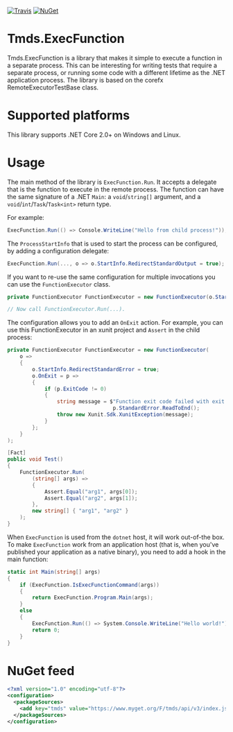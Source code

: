 [![Travis](https://api.travis-ci.org/tmds/Tmds.ExecFunction.svg?branch=master)](https://travis-ci.org/tmds/Tmds.ExecFunction)
[![NuGet](https://img.shields.io/nuget/v/Tmds.ExecFunction.svg)](https://www.nuget.org/packages/Tmds.ExecFunction)

# Tmds.ExecFunction

Tmds.ExecFunction is a library that makes it simple to execute a function in a separate process.
This can be interesting for writing tests that require a separate process, or running some code with a different lifetime as the .NET application process.
The library is based on the corefx RemoteExecutorTestBase class.

# Supported platforms

This library supports .NET Core 2.0+ on Windows and Linux.

# Usage

The main method of the library is `ExecFunction.Run`. It accepts a delegate that is the function to execute in the remote process. The function can have the same signature of a .NET `Main`: a `void`/`string[]` argument, and a `void`/`int`/`Task`/`Task<int>` return type.

For example:
```cs
ExecFunction.Run(() => Console.WriteLine("Hello from child process!"));
```

The `ProcessStartInfo` that is used to start the process can be configured, by adding a configuration delegate:
```cs
ExecFunction.Run(..., o => o.StartInfo.RedirectStandardOutput = true);
```

If you want to re-use the same configuration for multiple invocations you can use the `FunctionExecutor` class.

```cs
private FunctionExecutor FunctionExecutor = new FunctionExecutor(o.StartInfo.RedirectStandardOutput = true);

// Now call FunctionExecutor.Run(...).
```

The configuration allows you to add an `OnExit` action. For example, you can use this FunctionExecutor in an xunit project and `Assert` in the child process:

```cs
private FunctionExecutor FunctionExecutor = new FunctionExecutor(
    o =>
    {
        o.StartInfo.RedirectStandardError = true;
        o.OnExit = p =>
        {
            if (p.ExitCode != 0)
            {
                string message = $"Function exit code failed with exit code: {p.ExitCode}" + Environment.NewLine +
                                  p.StandardError.ReadToEnd();
                throw new Xunit.Sdk.XunitException(message);
            }
        };
    }
);

[Fact]
public void Test()
{
    FunctionExecutor.Run(
        (string[] args) => 
        {
            Assert.Equal("arg1", args[0]);
            Assert.Equal("arg2", args[1]);
        },
        new string[] { "arg1", "arg2" }
    );
}
```

When `ExecFunction` is used from the `dotnet` host, it will work out-of-the box.
To make `ExecFunction` work from an application host (that is, when you've published your application as a native binary),
you need to add a hook in the main function:

```cs
static int Main(string[] args)
{
    if (ExecFunction.IsExecFunctionCommand(args))
    {
        return ExecFunction.Program.Main(args);
    }
    else
    {
        ExecFunction.Run(() => System.Console.WriteLine("Hello world!"));
        return 0;
    }
}
```

# NuGet feed

```xml
<?xml version="1.0" encoding="utf-8"?>
<configuration>
  <packageSources>
    <add key="tmds" value="https://www.myget.org/F/tmds/api/v3/index.json" />
  </packageSources>
</configuration>
```